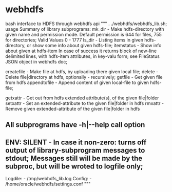 # webhdfs
bash interface to HDFS through webhdfs api
"""
 . ./webhdfs/webhdfs_lib.sh; usage
Summary of library subprograms:
mk_dir          - Make hdfs-directory with given name and permission mode.
                  Default permission is 644 for files, 755 for directories; Valid Values 0 - 1777
ls_dir          - Listing items in given hdfs-directory, or show some info about given hdfs-file;
itemstatus      - Show info about given at hdfs-item
                  In case of success it returns block of new-line delimited lines, with hdfs-item attributes, in key-valu form;
                  see FileStatus JSON object in webhdfs doc;

createfile      - Make file at hdfs, by uploading there given local file;
delete          - Delete file|directory at hdfs, optionally - recursively;
getfile         - Get given file from hdfs
appendtofile    - Append content of given local-file to given hdfs-file;

getxattr        - Get out from hdfs extended attribute(s), of the given file|folder
setxattr        - Set an extended-attribute to the given file|folder in hdfs
rmxattr         - Remove given extended-attribute of the given file|folder in hdfs

All subprograms have -h|--help call option
--------------------------------------------------------------------------------------
ENV:
SILENT          - In case it non-zero: turns off output of library-subprogram messages to stdout;
                  Messages still will be made by the subproc, but will be wroted to logfile only;
---------------------------------------------------------------------------------------
Logdile:        - /tmp/webhdfs_lib.log
Config:         - /home/oracle/webhdfs/settings.conf
"""
